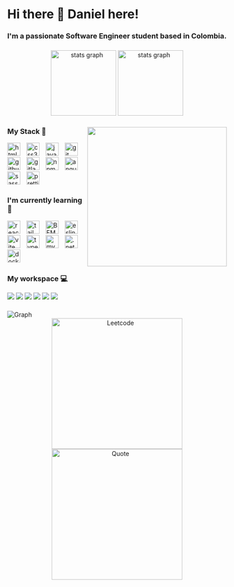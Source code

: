 <h1>Hi there 👋 Daniel here!</h1>

### I'm a passionate Software Engineer student based in Colombia.

###

<div align="center">
  <picture>
    <source
      srcset="https://github-readme-stats.vercel.app/api?username=dalo-dev&show_icons=true&include_all_commits=true&count_private=true&theme=tokyonight"
      media="(prefers-color-scheme: dark)"
    />
    <source
      srcset="https://github-readme-stats.vercel.app/api?username=dalo-dev&show_icons=true&include_all_commits=true&count_private=true&theme=default"
      media="(prefers-color-scheme: light), (prefers-color-scheme: no-preference)"
    />
    <img src="https://github-readme-stats.vercel.app/api?username=dalo-dev&show_icons=true&include_all_commits=true&count_private=true" height="150" alt="stats graph"/>
  </picture>
  <picture>
    <source
      srcset="https://streak-stats.demolab.com?user=dalo-dev&locale=en&mode=daily&theme=tokyonight&hide_border=false&border_radius=5"
      media="(prefers-color-scheme: dark)"
    />
    <source
      srcset="https://streak-stats.demolab.com?user=dalo-dev&locale=en&mode=daily&theme=default&hide_border=false&border_radius=5"
      media="(prefers-color-scheme: light), (prefers-color-scheme: no-preference)"
    />
    <img src="https://streak-stats.demolab.com?user=dalo-dev&locale=en&mode=daily&hide_border=false&border_radius=5" height="150" alt="stats graph"/>
  </picture>
</div>

###

<picture>
    <source
      srcset="https://github-readme-stats.vercel.app/api/top-langs?username=dalo-dev&locale=en&hide_title=false&layout=donut-vertical&card_width=320&langs_count=5&theme=tokyonight&hide_border=false"
      media="(prefers-color-scheme: dark)"
    />
    <source
      srcset="https://github-readme-stats.vercel.app/api/top-langs?username=dalo-dev&locale=en&hide_title=false&layout=donut-vertical&card_width=320&langs_count=5&theme=default&hide_border=false"
      media="(prefers-color-scheme: light), (prefers-color-scheme: no-preference)"
    />
    <img align="right" height="320" src="https://github-readme-stats.vercel.app/api/top-langs?username=dalo-dev&locale=en&hide_title=false&layout=donut-vertical&card_width=320&langs_count=5&theme=tokyonight&hide_border=false"  />
  </picture>

###

<div align="left">
  <h3>My Stack 💪</h3>
  <img src="https://cdn.simpleicons.org/html5" height="30" alt="html5 logo"  />
  <img width="6" />
  <img src="https://cdn.simpleicons.org/css3" height="30" alt="css3 logo"  />
  <img width="6" />
  <img src="https://cdn.simpleicons.org/javascript" height="30" alt="javascript logo"  />
  <img width="6" />
  <img src="https://cdn.simpleicons.org/git" height="30" alt="git logo"  />
  <img width="6" />
  <img src="https://cdn.simpleicons.org/github/181717/ffffff" height="30" alt="github logo"  />
  <img width="6" />
  <img src="https://cdn.simpleicons.org/gitlab" height="30" alt="gitlab logo"  />
  <img width="6" />
  <img src="https://cdn.simpleicons.org/npm" height="30" alt="npm logo"  />
  <img width="6" />
  <img src="https://cdn.simpleicons.org/angular/0F0F11/FFFFFF" height="30" alt="angular logo"  />
  <img width="6" />
  <img src="https://cdn.simpleicons.org/sass" height="30" alt="sass logo"  />
  <img width="6" />
  <img src="https://cdn.simpleicons.org/prettier" height="30" alt="prettier logo"  />
  <img width="6" />
</div>

###

<div align="left">
  <h3>I'm currently learning 📖</h3>
  <img src="https://cdn.simpleicons.org/react" height="30" alt="react logo"  />
  <img width="6" />
  <img src="https://cdn.simpleicons.org/tailwindcss" height="30" alt="tailwind logo"  />
  <img width="6" />
  <img src="https://cdn.simpleicons.org/bem/000000/FFFFFF" height="30" alt="BEM logo"  />
  <img width="6" />
  <img src="https://cdn.simpleicons.org/eslint" height="30" alt="eslint logo"  />
  <img width="6" />
  <img src="https://cdn.simpleicons.org/vite" height="30" alt="vite logo"  />
  <img width="6" />
  <img src="https://cdn.simpleicons.org/typescript" height="30" alt="typescript logo"  />
  <img width="6" />
  <img src="https://cdn.simpleicons.org/mysql" height="30" alt="mysql logo"  />
  <img width="6" />
  <img src="https://cdn.simpleicons.org/dotnet" height="30" alt=".net logo"  />
  <img width="6" />
  <img src="https://cdn.simpleicons.org/docker" height="30" alt="docker logo"  />
  <img width="6" />
</div>

###

<div align="left">
  <h3>My workspace 💻</h3>
  <img src="https://img.shields.io/badge/MSI%20laptop-FF0000?style=for-the-badge&logo=msi&logoColor=white" />
  <img src="https://img.shields.io/badge/Debian-A81D33?style=for-the-badge&logo=debian&logoColor=white" />
  <img src="https://img.shields.io/badge/Windows_11-0078d4?style=for-the-badge&logo=windows-11&logoColor=white" />
  <img src="https://img.shields.io/badge/Intel%20Core_i7_10th-0071C5?style=for-the-badge&logo=intel&logoColor=white" />
  <img src="https://img.shields.io/badge/RAM-16GB-%230071C5.svg?&style=for-the-badge&logoColor=white" />
  <img src="https://img.shields.io/badge/nvidia-gtx%202060-%2376B900.svg?&style=for-the-badge&logo=nvidia&logoColor=white" />
</div>

###

<picture>
    <source
      srcset="https://github-readme-activity-graph.vercel.app/graph?username=dalo-dev&theme=tokyo-night"
      media="(prefers-color-scheme: dark)"
    />
    <source
      srcset="https://github-readme-activity-graph.vercel.app/graph?username=dalo-dev"
      media="(prefers-color-scheme: light), (prefers-color-scheme: no-preference)"
    />
    <img src="https://github-readme-activity-graph.vercel.app/graph?username=dalo-dev&theme=tokyo-night" alt="Graph" />
  </picture>
<div align="center">
  <img src="https://leetcard.jacoblin.cool/dalo-dev?ext=activity"  height="300" alt="Leetcode" />  
  <img src="https://quotes-github-readme.vercel.app/api?type=vertical" height="300" alt="Quote" />  
</div>
